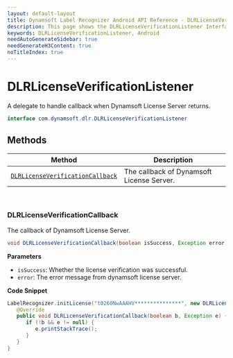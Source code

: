 ```yaml
---
layout: default-layout
title: Dynamsoft Label Recognizer Android API Reference - DLRLicenseVerificationListener
description: This page shows the DLRLicenseVerificationListener Interface of Dynamsoft Label Recognizer for Android SDK.
keywords: DLRLicenseVerificationListener, Android
needAutoGenerateSidebar: true
needGenerateH3Content: true
noTitleIndex: true
---
```



# DLRLicenseVerificationListener
A delegate to handle callback when Dynamsoft License Server returns.

```java
interface com.dynamsoft.dlr.DLRLicenseVerificationListener
```

## Methods
  | Method               | Description |
  |----------------------|-------------|
  | [`DLRLicenseVerificationCallback`](#dlrlicenseverificationcallback) | The callback of Dynamsoft License Server.|

&nbsp;

### DLRLicenseVerificationCallback
The callback of Dynamsoft License Server.

```java
void DLRLicenseVerificationCallback(boolean isSuccess, Exception error);
```   

**Parameters**

- `isSuccess`: Whether the license verification was successful.
- `error`: The error message from dynamsoft license server.

**Code Snippet**

```java
LabelRecognizer.initLicense("t0260NwAAAHV***************", new DLRLicenseVerificationListener() {
   @Override
   public void DLRLicenseVerificationCallback(boolean b, Exception e) {
      if (!b && e != null) {
         e.printStackTrace();
      }
   }
}
```
